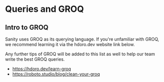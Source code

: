 # Queries and GROQ

## Intro to GROQ

Sanity uses GROQ as its querying language. If you're unfamiliar with GROQ, we recommend learning it via the hdoro.dev website link below.

Any further tips of GROQ will be added to this list as well to help our team write the best GROQ queries.

- https://hdoro.dev/learn-groq
- https://roboto.studio/blog/clean-your-groq
